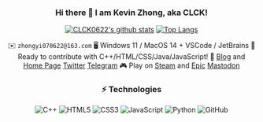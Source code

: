 <div align="center">
  
### Hi there 👋 I am Kevin Zhong, aka CLCK!

[![CLCK0622's github stats](https://readme-stats.clckblog.space/api?username=CLCK0622&theme=buefy&count_private=true&show_icons=true&card_width=400&include_all_commits=true)](https://readme-stats.clckblog.space/)
[![Top Langs](https://readme-stats.clckblog.space/api/top-langs/?username=CLCK0622&langs_count=10&theme=buefy&custom_title=Kevin%20Zhong's%20Most%20Used%20Languages&layout=compact&card_width=350&hide=G-code,C,CMake,Makefile)](https://readme-stats.clckblog.space/)

✉️ `zhongyi070622@163.com`
🖥 Windows 11 / MacOS 14 + VSCode / JetBrains
🔨 Ready to contribute with C++/HTML/CSS/Java/JavaScript!
📝 [Blog](https://pages.clckblog.space) and [Home Page](https://www.clckblog.space)
[Twitter](https://twitter.com/KevinZh19316459)
[Telegram](https://t.me/CLCK0622)
🎮 Play on [Steam](https://steamcommunity.com/id/zhongyi070622/) and [Epic](https://store.epicgames.com/zh-CN/u/3e733c852de04da686cca0abf85adda7)
<a rel="me" href="https://mstdn.social/@CLCK0622">Mastodon</a>

### ⚡ Technologies

![C++](https://img.shields.io/badge/-C++-00599C?style=flat-square&logo=c)
![HTML5](https://img.shields.io/badge/-HTML5-E34F26?style=flat-square&logo=html5&logoColor=white)
![CSS3](https://img.shields.io/badge/-CSS3-1572B6?style=flat-square&logo=css3)
![JavaScript](https://img.shields.io/badge/-JavaScript-black?style=flat-square&logo=javascript)
![Python](https://img.shields.io/badge/-Python-black?style=flat-square&logo=Python)
![GitHub](https://img.shields.io/badge/-GitHub-181717?style=flat-square&logo=github)

</div>

